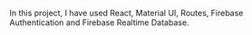 In this project,
I have used React, Material UI, Routes, Firebase Authentication and Firebase Realtime Database.